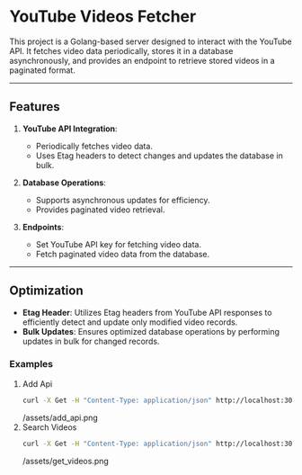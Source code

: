 # YouTube Videos Fetcher

This project is a Golang-based server designed to interact with the YouTube API. It fetches video data periodically, stores it in a database asynchronously, and provides an endpoint to retrieve stored videos in a paginated format.

---

## Features

1. **YouTube API Integration**:
   - Periodically fetches video data.
   - Uses Etag headers to detect changes and updates the database in bulk.

2. **Database Operations**:
   - Supports asynchronous updates for efficiency.
   - Provides paginated video retrieval.

3. **Endpoints**:
   - Set YouTube API key for fetching video data.
   - Fetch paginated video data from the database.

---
## Optimization
  - **Etag Header**: Utilizes Etag headers from YouTube API responses to efficiently detect and update only modified video records.
  - **Bulk Updates**: Ensures optimized database operations by performing updates in bulk for changed records.


### Examples
1. Add Api
   ```bash
   curl -X Get -H "Content-Type: application/json" http://localhost:3000/api/set_api?key=<ADD_YOUR_API_KEY>
   ```
   /assets/add_api.png
2. Search Videos
   ```bash
   curl -X Get -H "Content-Type: application/json" http://localhost:3000/get_videos?page=1
   ```
   /assets/get_videos.png
